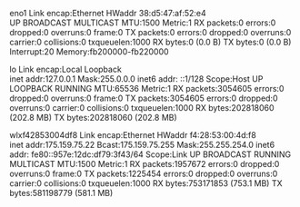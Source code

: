 eno1      Link encap:Ethernet  HWaddr 38:d5:47:af:52:e4  
          UP BROADCAST MULTICAST  MTU:1500  Metric:1
          RX packets:0 errors:0 dropped:0 overruns:0 frame:0
          TX packets:0 errors:0 dropped:0 overruns:0 carrier:0
          collisions:0 txqueuelen:1000 
          RX bytes:0 (0.0 B)  TX bytes:0 (0.0 B)
          Interrupt:20 Memory:fb200000-fb220000 

lo        Link encap:Local Loopback  
          inet addr:127.0.0.1  Mask:255.0.0.0
          inet6 addr: ::1/128 Scope:Host
          UP LOOPBACK RUNNING  MTU:65536  Metric:1
          RX packets:3054605 errors:0 dropped:0 overruns:0 frame:0
          TX packets:3054605 errors:0 dropped:0 overruns:0 carrier:0
          collisions:0 txqueuelen:1000 
          RX bytes:202818060 (202.8 MB)  TX bytes:202818060 (202.8 MB)

wlxf42853004df8 Link encap:Ethernet  HWaddr f4:28:53:00:4d:f8  
          inet addr:175.159.75.22  Bcast:175.159.75.255  Mask:255.255.254.0
          inet6 addr: fe80::957e:12dc:df79:3f43/64 Scope:Link
          UP BROADCAST RUNNING MULTICAST  MTU:1500  Metric:1
          RX packets:1957672 errors:0 dropped:0 overruns:0 frame:0
          TX packets:1225454 errors:0 dropped:0 overruns:0 carrier:0
          collisions:0 txqueuelen:1000 
          RX bytes:753171853 (753.1 MB)  TX bytes:581198779 (581.1 MB)

